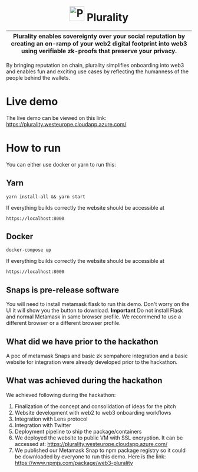 <p align="center">
    <h1 align="center">
      <picture>
        <img width="40" alt="Plurality icon." src="https://github.com/Web3-Plurality/zk-onchain-identity-verification/blob/main/dapp-verifier/verifier-app/src/images/plurality.png">
      </picture>
      Plurality
    </h1>
</p>

| Plurality enables sovereignty over your social reputation by creating an on-ramp of your web2 digital footprint into web3 using verifiable zk-proofs that preserve your privacy. |
| -------------------------------------------------------------------------------------------------------------------------------------------------------------------------------- |

By bringing reputation on chain, plurality simplifies onboarding into web3 and enables fun and exciting use cases by reflecting the humanness of the people behind the wallets.

# Live demo

The live demo can be viewed on this link:
https://plurality.westeurope.cloudapp.azure.com/

# How to run

You can either use docker or yarn to run this:

## Yarn

```shell
yarn install-all && yarn start
```

If everything builds correctly the website should be accessible at

```shell
https://localhost:8000
```

## Docker

```shell
docker-compose up
```

If everything builds correctly the website should be accessible at

```shell
https://localhost:8000
```

## Snaps is pre-release software

You will need to install metamask flask to run this demo. Don't worry on the UI it will show you the button to download.
**Important** Do not install Flask and normal Metamask in same browser profile. We recommend to use a different browser or a different browser profile.

## What did we have prior to the hackathon

A poc of metamask Snaps and basic zk sempahore integration and a basic website for integration were already developed prior to the hackathon.

## What was achieved during the hackathon

We achieved following during the hackathon:

1. Finalization of the concept and consolidation of ideas for the pitch
2. Website development with web2 to web3 onboarding workflows
3. Integration with Lens protocol
4. Integration with Twitter
5. Deployment pipeline to ship the package/containers
6. We deployed the website to public VM with SSL encryption. It can be accessed at: https://plurality.westeurope.cloudapp.azure.com/
7. We published our Metamask Snap to npm package registry so it could be downloaded by everyone to run this demo. Here is the link: https://www.npmjs.com/package/web3-plurality
